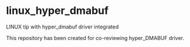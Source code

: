 # linux_hyper_dmabuf
LINUX tip with hyper_dmabuf driver integrated

This repository has been created for co-reviewing hyper_DMABUF driver.
